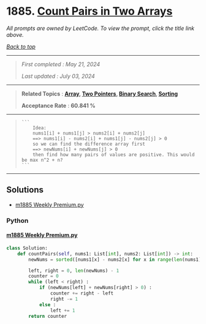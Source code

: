 # 1885. [Count Pairs in Two Arrays](<https://leetcode.com/problems/count-pairs-in-two-arrays>)

*All prompts are owned by LeetCode. To view the prompt, click the title link above.*

*[Back to top](<../README.md>)*

------

> *First completed : May 21, 2024*
>
> *Last updated : July 03, 2024*


------

> **Related Topics** : **[Array](<by_topic/Array.md>), [Two Pointers](<by_topic/Two Pointers.md>), [Binary Search](<by_topic/Binary Search.md>), [Sorting](<by_topic/Sorting.md>)**
>
> **Acceptance Rate** : **60.841 %**


------

>     ```
>         Idea:
>         nums1[i] + nums1[j] > nums2[i] + nums2[j]
>         ==> nums1[i] - nums2[i] + nums1[j] - nums2[j] > 0
>         so we can find the difference array first
>         ==> newNums[i] + newNums[j] > 0
>         then find how many pairs of values are positive. This would be max n^2 + n?
>     ```

------

## Solutions

- [m1885 Weekly Premium.py](<../my-submissions/m1885 Weekly Premium.py>)
### Python
#### [m1885 Weekly Premium.py](<../my-submissions/m1885 Weekly Premium.py>)
```Python
class Solution:
    def countPairs(self, nums1: List[int], nums2: List[int]) -> int:
        newNums = sorted([nums1[x] - nums2[x] for x in range(len(nums1))])

        left, right = 0, len(newNums) - 1
        counter = 0
        while (left < right) :
            if (newNums[left] + newNums[right] > 0) :
                counter += right - left
                right -= 1
            else :
                left += 1
        return counter

```

